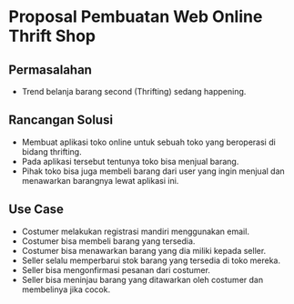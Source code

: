 # Proposal Pembuatan Web Online Thrift Shop

## Permasalahan
- Trend belanja barang second (Thrifting) sedang happening.

## Rancangan Solusi
- Membuat aplikasi toko online untuk sebuah toko yang beroperasi di bidang thrifting.
- Pada aplikasi tersebut tentunya toko bisa menjual barang.
- Pihak toko bisa juga membeli barang dari user yang ingin menjual dan menawarkan barangnya lewat aplikasi ini.

## Use Case
- Costumer melakukan registrasi mandiri menggunakan email.
- Costumer bisa membeli barang yang tersedia.
- Costumer bisa menawarkan barang yang dia miliki kepada seller.
- Seller selalu memperbarui stok barang yang tersedia di toko mereka.
- Seller bisa mengonfirmasi pesanan dari costumer.
- Seller bisa meninjau barang yang ditawarkan oleh costumer dan membelinya jika cocok.
